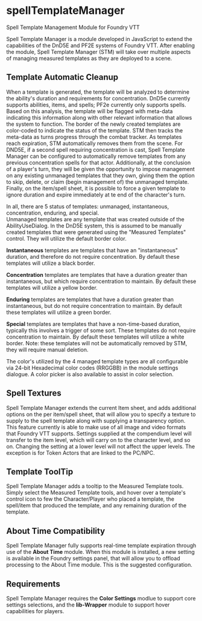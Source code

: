 # spellTemplateManager
Spell Template Management Module for Foundry VTT

Spell Template Manager is a module developed in JavaScript to extend the capabilities of the DnD5E and PF2E systems of Foundry VTT. After enabling the module, Spell Template Manager (STM) will take over multiple aspects of managing measured templates as they are deployed to a scene.  

## Template Automatic Cleanup

When a template is generated, the template will be analyzed to determine the ability's duration and requirements for concentration.  DnD5e currently supports abilities, items, and spells; PF2e currently only supports spells. Based on this analysis, the template will be flagged with meta-data indicating this information along with other relevant information that allows the system to function.  The border of the newly created templates are color-coded to indicate the status of the template. STM then tracks the meta-data as turns progress through the combat tracker.  As templates reach expiration, STM automatically removes them from the scene.  For DND5E, if a second spell requiring concentration is cast, Spell Template Manager can be configured to automatically remove templates from any previous concentration spells for that actor.  Additionally, at the conclusion of a player's turn, they will be given the opportunity to impose management on any existing unmanaged templates that they own, giving them the option to skip, delete, or claim (begin management of) the unmanaged template.  Finally, on the item/spell sheet, it is possible to force a given template to ignore duration and expire immediately at te end of the character's turn.

In all, there are 5 status of templates: unmanaged, instantaneous, concentration, enduring, and special.  
Unmanaged templates are any template that was created outside of the AbilityUseDialog.  In the DnD5E system, this is assumed to be manually created templates that were generated using the "Measured Templates" control.  They will utilize the default border color.

**Instantaneous** templates are templates that have an "instantaneous" duration, and therefore do not require concentration.  By default these templates will utilize a black border.

**Concentration** templates are templates that have a duration greater than instantaneous, but which require concentration to maintain.  By default these templates will utilize a yellow border.

**Enduring** templates are templates that have a duration greater than instantaneous, but do not require concentration to maintain.  By default these templates will utilize a green border.

**Special** templates are templates that have a non-time-based duration, typically this involves a trigger of some sort.  These templates do not require concentration to maintain.  By default these templates will utilize a white border.  Note: these templates will not be automatically removed by STM, they will require manual deletion.  

The color's utilized by the 4 managed template types are all configurable via 24-bit Hexadecimal color codes (RRGGBB) in the module settings dialogue.  A color picker is also available to assist in color selection.

## Spell Textures

Spell Template Manager extends the current Item sheet, and adds additional options on the per item/spell sheet, that will allow you to specify a texture to supply to the spell template along with supplying a transparency option.  This feature currently is able to make use of all image and video formats that Foundry VTT supports.  Settings supplied at the compendium level will transfer to the item level, which will carry on to the character level, and so on.  Changing the setting at a lower level will not affect the upper levels.  The exception is for Token Actors that are linked to the PC/NPC.  

## Template ToolTip

Spell Template Manager adds a tooltip to the Measured Template tools.  Simply select the Measured Template tools, and hover over a template's control icon to few the Character/Player who placed a template, the spell/item that produced the template, and any remaining duration of the template.  

## About Time Compatibility

Spell Template Manager fully supports real-time template expiration through use of the **About Time** module.  When this module is installed, a new setting is available in the Foundry settings panel, that will allow you to offload processing to the About Time module.  This is the suggested configuration.  

## Requirements

Spell Template Manager requires the **Color Settings** modlue to support core settings selections, and  the **lib-Wrapper** module to support hover capabilities for players.  
